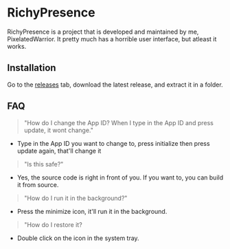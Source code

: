 # RichyPresence

RichyPresence is a project that is developed and maintained by me, PixelatedWarrior.
It pretty much has a horrible user interface, but atleast it works.

## Installation
Go to the [releases](https://github.com/Nate2123/RichyPresence/releases) tab, download the latest release, and extract it in a folder.
## FAQ
>"How do I change the App ID? When I type in the App ID and press update, it wont change."
 - Type in the App ID you want to change to, press initialize then press update again, that'll change it
>"Is this safe?"
 - Yes, the source code is right in front of you. If you want to, you can build it from source.
>"How do I run it in the background?"

- Press the minimize icon, it'll run it in the background.
>"How do I restore it?
- Double click on the icon in the system tray.
